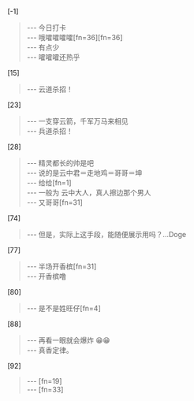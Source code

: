 
[-1] 
>--- 今日打卡<br>
>--- 哦嚯嚯嚯嚯[fn=36][fn=36]<br>
>--- 有点少<br>
>--- 嚯嚯嚯还热乎<br>

[15] 
>--- 云道杀招！<br>

[23] 
>--- 一支穿云箭，千军万马来相见<br>
>--- 兵道杀招！<br>

[28] 
>--- 精灵都长的帅是吧<br>
>--- 说的是云中君＝走地鸡＝哥哥＝坤<br>
>--- 给给[fn=1]<br>
>--- 一般为 云中大人，真人擦边那个男人<br>
>--- 又哥哥[fn=31]<br>

[74] 
>--- 但是，实际上这手段，能随便展示用吗？…Doge<br>

[77] 
>--- 半场开香槟[fn=31]<br>
>--- 开香槟噜<br>

[80] 
>--- 是不是姓旺仔[fn=4]<br>

[88] 
>--- 再看一眼就会爆炸 😁😁<br>
>--- 真香定律。<br>

[92] 
>--- [fn=19]<br>
>--- [fn=33]<br>
